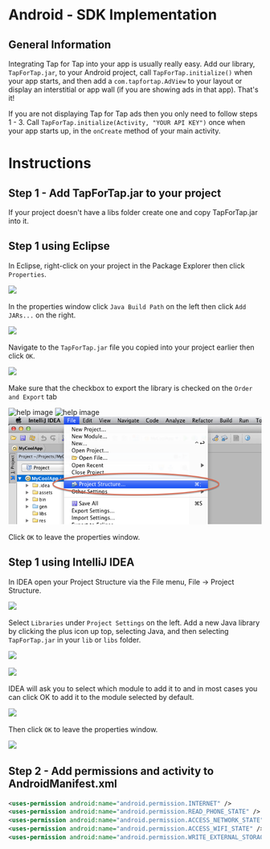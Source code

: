 # Android - SDK Implementation #

## General Information ##

Integrating Tap for Tap into your app is usually really easy. Add our library, `TapForTap.jar`, to your Android project, call `TapForTap.initialize()` when your app starts, and then add a `com.tapfortap.AdView` to your layout or display an interstitial or app wall (if you are showing ads in that app). That's it!

If you are not displaying Tap for Tap ads then you only need to follow steps 1 - 3. Call `TapForTap.initialize(Activity, "YOUR API KEY")` once when your app starts up, in the `onCreate` method of your main activity.

# Instructions #

## Step 1 - Add TapForTap.jar to your project ##

If your project doesn't have a libs folder create one and copy TapForTap.jar into it.

## Step 1 using Eclipse ##

In Eclipse, right-click on your project in the Package Explorer then click `Properties`.

![](http://raw.github.com/tapfortap/Documentation/master/images/eclipse-01.png)

In the properties window click `Java Build Path` on the left then click `Add JARs...` on the right.

![](http://raw.github.com/tapfortap/Documentation/master/images/eclipse-02.png)

Navigate to the `TapForTap.jar` file you copied into your project earlier then click `OK`.

![](http://raw.github.com/tapfortap/Documentation/master/images/eclipse-03.png)

Make sure that the checkbox to export the library is checked on the `Order and Export` tab

![help image](http://raw.github.com/tapfortap/Documentation/master/images/eclipse-04.png)
![help image](http://raw.github.com/tapfortap/Documentation/master/images/eclipse-04.png "Logo Title Text 1")
![help image](https://github.com/tapfortap/Documentation/blob/master/images/idea-01.png?raw=true "")

Click `OK` to leave the properties window.


## Step 1 using IntelliJ IDEA ##

In IDEA open your Project Structure via the File menu, File → Project Structure.

![](http://raw.github.com/tapfortap/Documentation/master/images/idea-01.png)

Select `Libraries` under `Project Settings` on the left. Add a new Java library by clicking the plus icon up top, selecting Java, and then selecting `TapForTap.jar` in your `lib` or `libs` folder.

![](http://raw.github.com/tapfortap/Documentation/master/images/idea-02.png)

![](http://raw.github.com/tapfortap/Documentation/master/images/idea-03.png)

IDEA will ask you to select which module to add it to and in most cases you can click OK to add it to the module selected by default.

![](http://raw.github.com/tapfortap/Documentation/master/images/idea-04.png)

Then click `OK` to leave the properties window.

![](http://raw.github.com/tapfortap/Documentation/master/images/idea-05.png)


## Step 2 - Add permissions and activity to AndroidManifest.xml ##

```xml
<uses-permission android:name="android.permission.INTERNET" />
<uses-permission android:name="android.permission.READ_PHONE_STATE" />
<uses-permission android:name="android.permission.ACCESS_NETWORK_STATE" />
<uses-permission android:name="android.permission.ACCESS_WIFI_STATE" />
<uses-permission android:name="android.permission.WRITE_EXTERNAL_STORAGE" />
```



